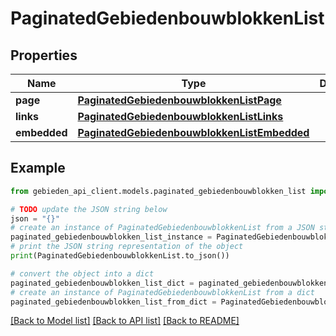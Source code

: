 # PaginatedGebiedenbouwblokkenList


## Properties

Name | Type | Description | Notes
------------ | ------------- | ------------- | -------------
**page** | [**PaginatedGebiedenbouwblokkenListPage**](PaginatedGebiedenbouwblokkenListPage.md) |  | [optional] 
**links** | [**PaginatedGebiedenbouwblokkenListLinks**](PaginatedGebiedenbouwblokkenListLinks.md) |  | [optional] 
**embedded** | [**PaginatedGebiedenbouwblokkenListEmbedded**](PaginatedGebiedenbouwblokkenListEmbedded.md) |  | [optional] 

## Example

```python
from gebieden_api_client.models.paginated_gebiedenbouwblokken_list import PaginatedGebiedenbouwblokkenList

# TODO update the JSON string below
json = "{}"
# create an instance of PaginatedGebiedenbouwblokkenList from a JSON string
paginated_gebiedenbouwblokken_list_instance = PaginatedGebiedenbouwblokkenList.from_json(json)
# print the JSON string representation of the object
print(PaginatedGebiedenbouwblokkenList.to_json())

# convert the object into a dict
paginated_gebiedenbouwblokken_list_dict = paginated_gebiedenbouwblokken_list_instance.to_dict()
# create an instance of PaginatedGebiedenbouwblokkenList from a dict
paginated_gebiedenbouwblokken_list_from_dict = PaginatedGebiedenbouwblokkenList.from_dict(paginated_gebiedenbouwblokken_list_dict)
```
[[Back to Model list]](../README.md#documentation-for-models) [[Back to API list]](../README.md#documentation-for-api-endpoints) [[Back to README]](../README.md)


